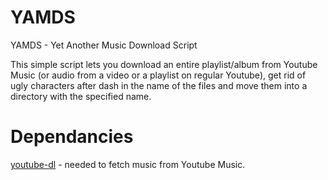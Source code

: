 # YAMDS
YAMDS - Yet Another Music Download Script

This simple script lets you download an entire playlist/album from Youtube Music (or audio from a video or a playlist on regular Youtube), get rid of ugly characters after dash in the name of the files and move them into a directory with the specified name.

# Dependancies
[youtube-dl](https://github.com/rg3/youtube-dl/) - needed to fetch music from Youtube Music.
